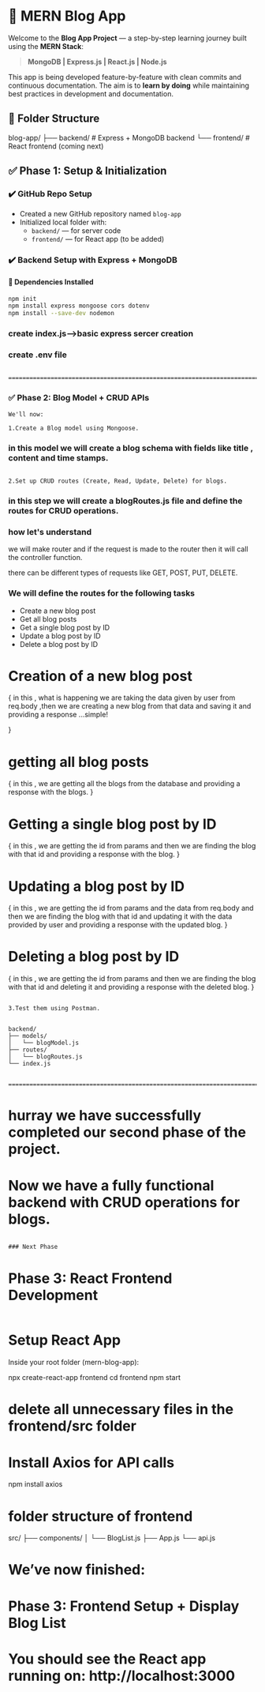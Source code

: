 # 📝 MERN Blog App

Welcome to the **Blog App Project** — a step-by-step learning journey built using the **MERN Stack**:
> **MongoDB | Express.js | React.js | Node.js**

This app is being developed feature-by-feature with clean commits and continuous documentation. The aim is to **learn by doing** while maintaining best practices in development and documentation.

## 📁 Folder Structure

blog-app/
├── backend/ # Express + MongoDB backend
└── frontend/ # React frontend (coming next)



## ✅ Phase 1: Setup & Initialization

### ✔️  GitHub Repo Setup
- Created a new GitHub repository named `blog-app`
- Initialized local folder with:
  - `backend/` — for server code
  - `frontend/` — for React app (to be added)

### ✔️  Backend Setup with Express + MongoDB

#### 🔧 Dependencies Installed

```bash
npm init
npm install express mongoose cors dotenv
npm install --save-dev nodemon
```


### create index.js-->basic express sercer creation
### create .env file
```

=====================================================================================
```
### ✅ Phase 2: Blog Model + CRUD APIs
```
We'll now:

1.Create a Blog model using Mongoose.
```
### in this model we will create a blog schema with fields like title , content and time stamps.
```

2.Set up CRUD routes (Create, Read, Update, Delete) for blogs.
```
### in this step we will create a blogRoutes.js file and define the routes for CRUD operations.

### how let's understand
we will make router and if the request is made to the router then it will call the controller function.

there can be different types of requests like GET, POST, PUT, DELETE.
### We will define the routes for the following tasks
- Create a new blog post
- Get all blog posts
- Get a single blog post by ID
- Update a blog post by ID
- Delete a blog post by ID

# Creation of a new blog post 
{
    in this , what is happening we are taking the data given by user from req.body ,then we are creating a new blog from that data and saving it and providing a response ...simple!


}
# getting all blog posts
{
    in this , we are getting all the blogs from the database and providing a response with the blogs.
}

# Getting a single blog post by ID
{
    in this , we are getting the id  from params and then we are finding the blog with that id and providing a response with the blog.
}
# Updating a blog post by ID
{
    in this , we are getting the id from params and the data from req.body and then we are finding the blog with that id and updating it with the data provided by user and providing a response with the updated blog.
}

# Deleting a blog post by ID
{
    in this , we are getting the id from params and then we are finding the blog with that id and deleting it and providing a response with the deleted blog.
}






```

3.Test them using Postman.


backend/
├── models/
│   └── blogModel.js
├── routes/
│   └── blogRoutes.js
└── index.js


===========================================================================================
```
# hurray we have successfully completed our second phase of the project.
# Now we have a fully functional backend with CRUD operations for blogs.
```

### Next Phase
```
# Phase 3: React Frontend Development


```
```
# Setup React App
Inside your root folder (mern-blog-app):



npx create-react-app frontend
cd frontend
npm start


# delete all unnecessary files in the frontend/src folder



# Install Axios for API calls
npm install axios

# folder structure of frontend
src/
├── components/
│   └── BlogList.js
├── App.js
└── api.js

# We’ve now finished:
# Phase 3: Frontend Setup + Display Blog List

# You should see the React app running on: http://localhost:3000


```